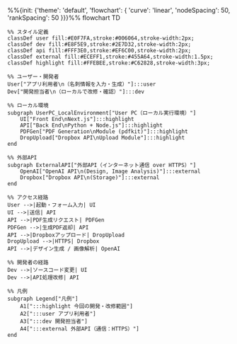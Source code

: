 %%{init: {'theme': 'default', 'flowchart': { 'curve': 'linear', 'nodeSpacing': 50, 'rankSpacing': 50 }}}%%
flowchart TD

    %% スタイル定義
    classDef user fill:#E0F7FA,stroke:#006064,stroke-width:2px;
    classDef dev fill:#E8F5E9,stroke:#2E7D32,stroke-width:2px;
    classDef api fill:#FFF3E0,stroke:#EF6C00,stroke-width:2px;
    classDef external fill:#ECEFF1,stroke:#455A64,stroke-width:1.5px;
    classDef highlight fill:#FFEBEE,stroke:#C62828,stroke-width:3px;

    %% ユーザー・開発者
    User["アプリ利用者\n（名刺情報を入力・生成）"]:::user
    Dev["開発担当者\n（ローカルで改修・確認）"]:::dev

    %% ローカル環境
    subgraph UserPC_LocalEnvironment["User PC（ローカル実行環境）"]
        UI["Front End\nNext.js"]:::highlight
        API["Back End\nPython + Node.js"]:::highlight
        PDFGen["PDF Generation\nModule (pdfkit)"]:::highlight
        DropUpload["Dropbox API\nUpload Module"]:::highlight
    end

    %% 外部API
    subgraph ExternalAPI["外部API（インターネット通信 over HTTPS）"]
        OpenAI["OpenAI API\n(Design, Image Analysis)"]:::external
        Dropbox["Dropbox API\n(Storage)"]:::external
    end

    %% アクセス経路
    User -->|起動・フォーム入力| UI
    UI -->|送信| API
    API -->|PDF生成リクエスト| PDFGen
    PDFGen -->|生成PDF返却| API
    API -->|Dropboxアップロード| DropUpload
    DropUpload -->|HTTPS| Dropbox
    API -->|デザイン生成 / 画像解析| OpenAI

    %% 開発者の経路
    Dev -->|ソースコード変更| UI
    Dev -->|API処理改修| API

    %% 凡例
    subgraph Legend["凡例"]
        A1[":::highlight 今回の開発・改修範囲"]
        A2[":::user アプリ利用者"]
        A3[":::dev 開発担当者"]
        A4[":::external 外部API（通信：HTTPS）"]
    end
